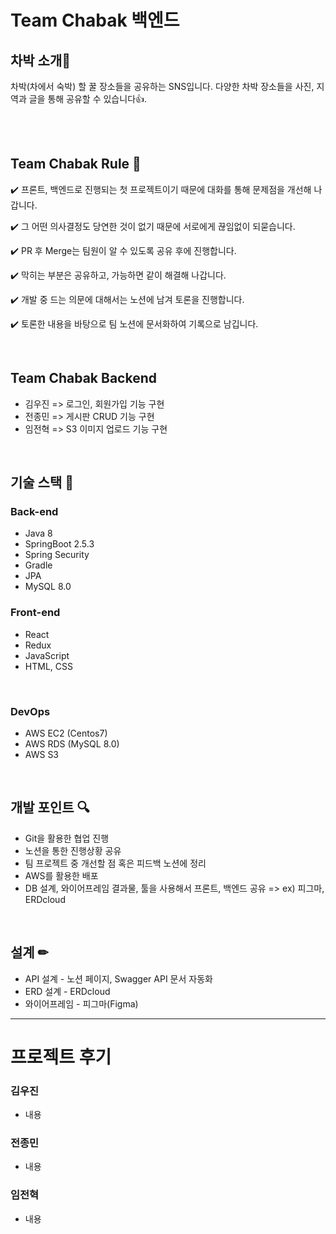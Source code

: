 # Team Chabak 백엔드
## 차박 소개🚗  

차박(차에서 숙박) 할 꿀 장소들을 공유하는 SNS입니다.
다양한 차박 장소들을 사진, 지역과 글을 통해 공유할 수 있습니다👍.

<br/>
<br/>

## Team Chabak Rule 🤝
✔️ 프론트, 백엔드로 진행되는 첫 프로젝트이기 때문에 대화를 통해 문제점을 개선해 나갑니다.

✔️ 그 어떤 의사결정도 당연한 것이 없기 때문에 서로에게 끊임없이 되묻습니다.

✔️ PR 후 Merge는 팀원이 알 수 있도록 공유 후에 진행합니다.

✔️ 막히는 부분은 공유하고, 가능하면 같이 해결해 나갑니다.

✔️ 개발 중 드는 의문에 대해서는 노션에 남겨 토론을 진행합니다.

✔️ 토론한 내용을 바탕으로 팀 노션에 문서화하여 기록으로 남깁니다.

<br/>

## Team Chabak Backend
- 김우진 => 로그인, 회원가입 기능 구현
- 전종민 => 게시판 CRUD 기능 구현
- 임전혁 => S3 이미지 업로드 기능 구현

<br/>

## 기술 스택 🧰
### Back-end
- Java 8
- SpringBoot 2.5.3  
- Spring Security  
- Gradle  
- JPA  
- MySQL 8.0  

### Front-end
- React
- Redux
- JavaScript
- HTML, CSS

<br/>

### DevOps
- AWS EC2 (Centos7)
- AWS RDS (MySQL 8.0)
- AWS S3

<br/>

## 개발 포인트 🔍

- Git을 활용한 협업 진행
- 노션을 통한 진행상황 공유
- 팀 프로젝트 중 개선할 점 혹은 피드백 노션에 정리
- AWS를 활용한 배포
- DB 설계, 와이어프레임 결과물, 툴을 사용해서 프론트, 백엔드 공유 => ex) 피그마, ERDcloud

<br/>

## 설계 ✏
- API 설계 - 노션 페이지, Swagger API 문서 자동화
- ERD 설계 - ERDcloud
- 와이어프레임 - 피그마(Figma)

---
# 프로젝트 후기

### 김우진
- 내용


### 전종민
- 내용


### 임전혁
- 내용
